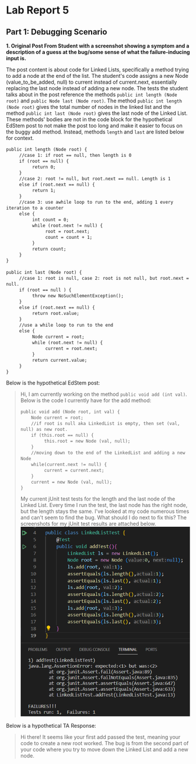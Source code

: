 # Lab Report 5  
## Part 1: Debugging Scenario  
**1. Original Post From Student with a screenshot showing a symptom and a description of a guess at the bug/some sense of what the failure-inducing input is.**   
  
The post content is about code for Linked Lists, specifically a method trying to add a node at the end of the list. The student's code assigns a new Node (value_to_be_added, null) to current instead of current.next, essentially replacing the last node instead of adding a new node. The tests the student talks about in the post reference the methods `public int length (Node root)` and `public Node last (Node root)`. The method `public int length (Node root)` gives the total number of nodes in the linked list and the method `public int last (Node root)` gives the last node of the Linked List. These methods' bodies are not in the code block for the hypothetical EdStem post to not make the post too long and make it easier to focus on the buggy add method. Instead, methods `length` and `last` are listed below for context.  
```
public int length (Node root) {
     //case 1: if root == null, then length is 0
     if (root == null) {
          return 0;
     }
     //case 2: root != null, but root.next == null. Length is 1
     else if (root.next == null) {
          return 1;
     }
     //case 3: use awhile loop to run to the end, adding 1 every iteration to a counter
     else {
          int count = 0;
          while (root.next != null) {
               root = root.next;
               count = count + 1;
          }
          return count;
     }
}

public int last (Node root) {
     //case 1: root is null, case 2: root is not null, but root.next = null. 
     if (root == null ) {
          throw new NoSuchElementException();
     }
     else if (root.next == null) {
          return root.value;
     }
     //use a while loop to run to the end
     else {
          Node current = root;
          while (root.next != null) {
               current = root.next;
          }
          return current.value;
     }
}
```  
Below is the hypothetical EdStem post:
> Hi,
> I am currently working on the method `public void add (int val)`.
> Below is the code I currently have for the add method:
> ```
> public void add (Node root, int val) {
>     Node current = root;
>     //if root is null aka LinkedList is empty, then set (val, null) as new root.
>     if (this.root == null) {
>          this.root = new Node (val, null);
>     }
>     //moving down to the end of the LinkedList and adding a new Node
>     while(current.next != null) {
>          current = current.next;
>     }
>     current = new Node (val, null);
> }
> ```
> My current jUnit test tests for the length and the last node of the Linked List. Every time I run the test, the last node has the right node, but the length stays the same. I've looked at my code numerous times and can't seem to find the bug. What should I do next to fix this? The screenshots for my jUnit test results are attached below.  
> ![Image](lab5bug.png)  

Below is a hypothetical TA Response:
> Hi there!
> It seems like your first add passed the test, meaning your code to create a new root worked. The bug is from the second part of your code where you try to move down the Linked List and add a new node. 
> 
